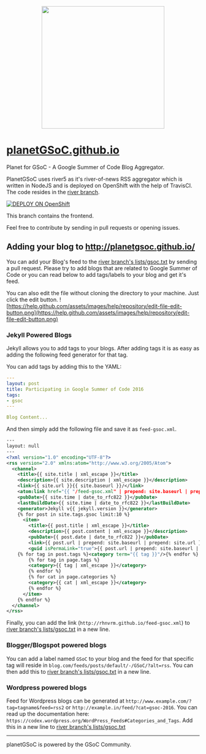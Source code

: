<p align="center">
  <img width="320" height="320" src="https://2.bp.blogspot.com/-K5NjtdmmQgY/V_KwiwXH-LI/AAAAAAAAA6U/R1eXaWE4R6sEF3rnomIOwTK_UzohhSkDgCPcB/s320/image00.jpg">
</p>

# [planetGSoC.github.io](http://planetgsoc.github.io/)
Planet for GSoC - A Google Summer of Code Blog Aggregator. 

PlanetGSoC uses river5 as it's river-of-news RSS aggregator which is written in NodeJS and is deployed on OpenShift with the help of TravisCI. The code resides in the [river branch](https://github.com/planetGSoC/planetGSoC.github.io/tree/river).

[![DEPLOY ON OpenShift](http://launch-shifter.rhcloud.com/launch/DEPLOY%20ON.svg)](https://openshift.redhat.com/app/console/application_type/custom?&cartridges[]=nodejs-0.10&initial_git_url=https://github.com/planetGSoC/river5.git&name=river5-planetGSoC)

This branch contains the frontend. 

Feel free to contribute by sending in pull requests or opening issues.

## Adding your blog to http://planetgsoc.github.io/

You can add your Blog's feed to the [river branch's lists/gsoc.txt](https://github.com/planetGSoC/planetGSoC.github.io/blob/river/lists/gsoc.txt) by sending a pull request. Please try to add blogs that are related to Google Summer of Code or you can read below to add tags/labels to your blog and get it's feed.

You can also edit the file without cloning the directory to your machine. Just click the edit button.
![https://help.github.com/assets/images/help/repository/edit-file-edit-button.png](https://help.github.com/assets/images/help/repository/edit-file-edit-button.png)

### Jekyll Powered Blogs

Jekyll allows you to add tags to your blogs. After adding tags it is as easy as adding the following feed generator for that tag.

You can add tags by adding this to the YAML: 

```yaml
---
layout: post
title: Participating in Google Summer of Code 2016
tags:
- gsoc
---

Blog Content...

```

And then simply add the following file and save it as `feed-gsoc.xml`.

```xml
---
layout: null
---
<?xml version="1.0" encoding="UTF-8"?>
<rss version="2.0" xmlns:atom="http://www.w3.org/2005/Atom">
  <channel>
    <title>{{ site.title | xml_escape }}</title>
    <description>{{ site.description | xml_escape }}</description>
    <link>{{ site.url }}{{ site.baseurl }}/</link>
    <atom:link href="{{ "/feed-gsoc.xml" | prepend: site.baseurl | prepend: site.url }}" rel="self" type="application/rss+xml"/>
    <pubDate>{{ site.time | date_to_rfc822 }}</pubDate>
    <lastBuildDate>{{ site.time | date_to_rfc822 }}</lastBuildDate>
    <generator>Jekyll v{{ jekyll.version }}</generator>
    {% for post in site.tags.gsoc limit:10 %}
      <item>
        <title>{{ post.title | xml_escape }}</title>
        <description>{{ post.content | xml_escape }}</description>
        <pubDate>{{ post.date | date_to_rfc822 }}</pubDate>
        <link>{{ post.url | prepend: site.baseurl | prepend: site.url }}</link>
        <guid isPermaLink="true">{{ post.url | prepend: site.baseurl | prepend: site.url }}</guid>
	{% for tag in post.tags %}<category term="{{ tag }}"/>{% endfor %}
        {% for tag in page.tags %}
        <category>{{ tag | xml_escape }}</category>
        {% endfor %}
        {% for cat in page.categories %}
        <category>{{ cat | xml_escape }}</category>
        {% endfor %}
      </item>
    {% endfor %}
  </channel>
</rss>
```

Finally, you can add the link (`http://rhnvrm.github.io/feed-gsoc.xml`) to [river branch's lists/gsoc.txt](https://github.com/planetGSoC/planetGSoC.github.io/blob/river/lists/gsoc.txt) in a new line.

### Blogger/Blogspot powered blogs

You can add a label named `GSoC` to your blog and the feed for that specific tag will reside in `blog.com/feeds/posts/default/-/GSoC/?alt=rss`. You can then add this to [river branch's lists/gsoc.txt](https://github.com/planetGSoC/planetGSoC.github.io/blob/river/lists/gsoc.txt) in a new line.


### Wordpress powered blogs

Feed for Wordpress blogs can be generated at `http://www.example.com/?tag=tagname&feed=rss2` or `http://example.in/feed/?cat=gsoc-2016`. You can read up the documentation here: `https://codex.wordpress.org/WordPress_Feeds#Categories_and_Tags`. Add this in a new line to [river branch's lists/gsoc.txt](https://github.com/planetGSoC/planetGSoC.github.io/blob/river/lists/gsoc.txt)

---

planetGSoC is powered by the GSoC Community.
